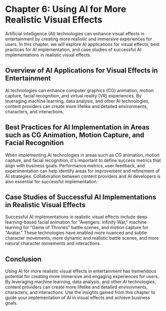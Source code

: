 Chapter 6: Using AI for More Realistic Visual Effects
=====================================================

Artificial intelligence (AI) technologies can enhance visual effects in entertainment by creating more realistic and immersive experiences for users. In this chapter, we will explore AI applications for visual effects, best practices for AI implementation, and case studies of successful AI implementations in realistic visual effects.

Overview of AI Applications for Visual Effects in Entertainment
---------------------------------------------------------------

AI technologies can enhance computer graphics (CG) animation, motion capture, facial recognition, and virtual reality (VR) experiences. By leveraging machine learning, data analysis, and other AI technologies, content providers can create more lifelike and detailed environments, characters, and interactions.

Best Practices for AI Implementation in Areas such as CG Animation, Motion Capture, and Facial Recognition
----------------------------------------------------------------------------------------------------------

When implementing AI technologies in areas such as CG animation, motion capture, and facial recognition, it's important to define success metrics that align with business goals. Performance metrics, user feedback, and experimentation can help identify areas for improvement and refinement of AI strategies. Collaboration between content providers and AI developers is also essential for successful implementation.

Case Studies of Successful AI Implementations in Realistic Visual Effects
-------------------------------------------------------------------------

Successful AI implementations in realistic visual effects include deep learning-based facial animation for "Avengers: Infinity War," machine learning for "Game of Thrones" battle scenes, and motion capture for "Avatar." These technologies have enabled more nuanced and subtle character movements, more dynamic and realistic battle scenes, and more natural character movements and interactions.

Conclusion
----------

Using AI for more realistic visual effects in entertainment has tremendous potential for creating more immersive and engaging experiences for users. By leveraging machine learning, data analysis, and other AI technologies, content providers can create more lifelike and detailed environments, characters, and interactions. Use the insights gained from this chapter to guide your implementation of AI in visual effects and achieve business goals.
